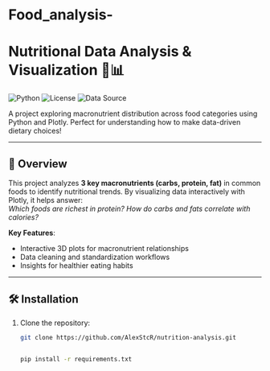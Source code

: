 # Food_analysis-

# Nutritional Data Analysis & Visualization 🥗📊

![Python](https://img.shields.io/badge/Python-3.8%2B-blue)
![License](https://img.shields.io/badge/License-MIT-green)
![Data Source](https://img.shields.io/badge/Data-Custom%20Dataset-orange)

A project exploring macronutrient distribution across food categories using Python and Plotly. Perfect for understanding how to make data-driven dietary choices!

---

## 📌 Overview
This project analyzes **3 key macronutrients (carbs, protein, fat)** in common foods to identify nutritional trends. By visualizing data interactively with Plotly, it helps answer:  
*Which foods are richest in protein? How do carbs and fats correlate with calories?*  

**Key Features**:  
- Interactive 3D plots for macronutrient relationships  
- Data cleaning and standardization workflows  
- Insights for healthier eating habits  

---

## 🛠️ Installation
1. Clone the repository:  
   ```bash
   git clone https://github.com/AlexStcR/nutrition-analysis.git


   pip install -r requirements.txt



   
